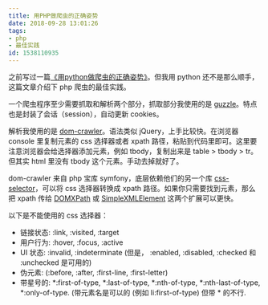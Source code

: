 ```yaml
---
title: 用PHP做爬虫的正确姿势
date: 2018-09-28 13:01:26
tags:
- php
- 最佳实践
id: 1538110935
---
```

之前写过一篇[《用python做爬虫的正确姿势》](/posts/1529320519)。但我用 python 还不是那么顺手，这篇文章介绍下 php 爬虫的最佳实践。

一个爬虫程序至少需要抓取和解析两个部分，抓取部分我使用的是 [guzzle](https://github.com/guzzle/guzzle)。特点也是封装了会话（session），自动更新 cookies。

解析我使用的是 [dom-crawler](https://github.com/symfony/dom-crawler)。语法类似 jQuery，上手比较快。在浏览器 console 里复制元素的 css 选择器或者 xpath 路径，粘贴到代码里即可。这里要注意浏览器会给选择器添加元素，例如 tbody，复制出来是 table > tbody > tr。但其实 html 里没有 tbody 这个元素。手动去掉就好了。

dom-crawler 来自 php 宝库 symfony，底层依赖他们的另一个库 [css-selector](https://github.com/symfony/css-selector)，可以将 css 选择器转换成 xpath 路径。如果你只需要找到元素，那么把 xpath 传给 [DOMXPath](https://secure.php.net/manual/en/class.domxpath.php) 或 [SimpleXMLElement](https://secure.php.net/manual/en/class.simplexmlelement.php) 这两个扩展可以更快。

以下是不能使用的 css 选择器：
- 链接状态: :link, :visited, :target
- 用户行为: :hover, :focus, :active
- UI 状态: :invalid, :indeterminate (但是， :enabled, :disabled, :checked 和 :unchecked 是可用的)
- 伪元素: (:before, :after, :first-line, :first-letter)
- 带星号的: *:first-of-type, *:last-of-type, *:nth-of-type, *:nth-last-of-type, *:only-of-type. (带元素名是可以的 (例如 li:first-of-type) 但带 * 的不行.